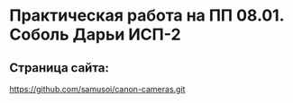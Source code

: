 # Практическая работа на ПП 08.01. Соболь Дарьи ИСП-2

## Страница сайта:
https://github.com/samusoi/canon-cameras.git